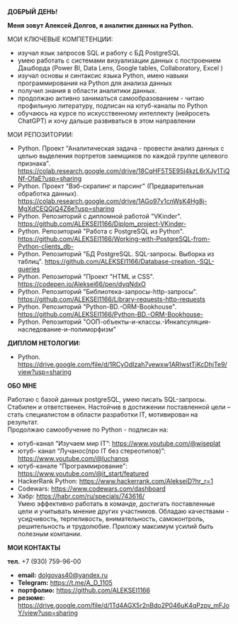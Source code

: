 **ДОБРЫЙ ДЕНЬ!**

**Меня зовут Алексей Долгов, я аналитик данных на Python.**


МОИ КЛЮЧЕВЫЕ КОМПЕТЕНЦИИ:

- изучал язык запросов SQL и работу с БД PostgreSQL
- умею работать с системами визуализации данных с
построением Дашборда (Power BI, Data Lens, Google tables,
Collaboratory, Excel )
- изучал основы и синтаксис языка Python, имею навыки
программирования на Python для анализа данных
- получил знания в области аналитики данных.
- продолжаю активно заниматься самообразованием - читаю
профильную литературу, подписан на ютуб-каналы по Python
- обучаюсь на курсе по искусственному интеллекту (нейросеть
ChatGPT) и хочу дальше развиваться в этом направлении

МОИ РЕПОЗИТОРИИ:

* Python. Проект "Аналитическая задача - провести анализ данных с целью выделения портретов заемщиков
  по каждой группе целевого признака".  https://colab.research.google.com/drive/18CqHF5T5E95l4kzL6rXJy1TiQNf-OfaE?usp=sharing
* Python. Проект "Вэб-скрапинг и парсинг"
  (Предварительная обработка данных).  https://colab.research.google.com/drive/1AGo97v1cnWsK4Hg8j-MgXdCEQQjQ4Z6e?usp=sharing
* Python. Репозиторий с дипломной работой "VKinder".  https://github.com/ALEKSEI1166/Diplom_project-VKinder-
* Python. Репозиторий "Работа с PostgreSQL из Python".  https://github.com/ALEKSEI1166/Working-with-PostgreSQL-from-Python-clients_db-
* Python. Репозиторий "БД PostgreSQL. SQL-запросы. Выборка из таблиц".  https://github.com/ALEKSEI1166/Database-creation.-SQL-queries
* Python. Репозиторий "Проект "HTML и CSS".  https://codepen.io/Aleksei66/pen/dyqNdxO
* Python. Репозиторий "Библиотека-запросы-http-запросы". https://github.com/ALEKSEI1166/Library-requests-http-requests
* Python. Репозиторий "Python-BD.-ORM-Bookhouse".  https://github.com/ALEKSEI1166/Python-BD.-ORM-Bookhouse-
* Python. Репозиторий "ООП-объекты-и-классы.-Инкапсуляция-наследование-и-полиморфизм"

  
                                           

   

**ДИПЛОМ НЕТОЛОГИИ:**
 - Python. https://drive.google.com/file/d/1RCyOdIzah7vewxw1ARIwstTjKcDhjTe9/view?usp=sharing

**ОБО МНЕ**

  Работаю с базой данных postgreSQL, умею писать SQL-запросы. Стабилен и ответственен. Настойчив в достижении поставленной цели – стать специалистом в области разработки IT, мотивирован на результат.                                                                          
   Продолжаю самообучение по Python - подписан на:    
- ютуб-канал “Изучаем мир IT”: https://www.youtube.com/@wiseplat                                                                    
- ютуб- канал “Лучанос(про IT без стереотипов)”:  https://www.youtube.com/@luchanos
- ютуб-канале "Программирование":  https://www.youtube.com/@it_start/featured
- HackerRank Python: https://www.hackerrank.com/AlekseiD?hr_r=1
- Codewars: https://www.codewars.com/dashboard
- Хабр: https://habr.com/ru/specials/743616/  
  Умею эффективно  работать в команде, достигать поставленные цели и учитывать мнение других участников.
Обладаю качествами - усидчивость, терпеливость, внимательность, самоконтроль, решительность и трудолюбие. Приложу максимум усилий быть полезным компании.

**МОИ КОНТАКТЫ**

**тел.** +7 (930) 759-96-00   
- **email:**  dolgovas40@yandex.ru
- **Telegram:** https://t.me/A_D_1105 
- **портфолио:** https://github.com/ALEKSEI1166
- **резюме:**  https://drive.google.com/file/d/1Td4AGX5r2nBdo2P046uK4qPzpv_mFJoY/view?usp=sharing

